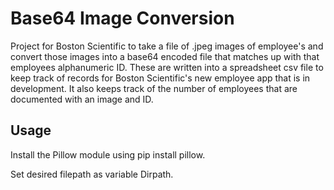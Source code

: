 # Base64 Image Conversion

Project for Boston Scientific to take a file of .jpeg images of employee's and convert
those images into a base64 encoded file that matches up with that employees alphanumeric ID. 
These are written into a spreadsheet csv file to keep track of records for Boston Scientific's new employee
app that is in development. It also keeps track of the number of employees that are documented with an image and ID.

## Usage
Install the Pillow module using pip install pillow.

Set desired filepath as variable Dirpath.
